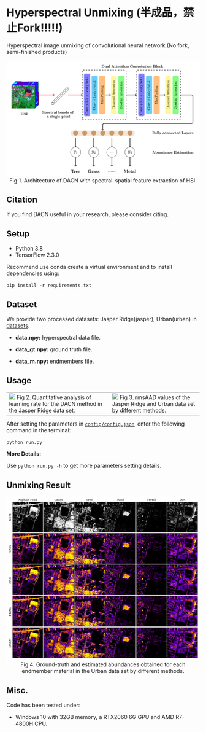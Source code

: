 # Hyperspectral Unmixing (半成品，禁止Fork!!!!!)

Hyperspectral image unmixing of convolutional neural network (No fork, semi-finished products)

<div align=center> 
    <img src='images/Architecture.png'>
    Fig 1. Architecture of DACN with spectral–spatial feature extraction of HSI.
</div>

## Citation

If you find DACN useful in your research, please consider citing.

## Setup

- Python 3.8
- TensorFlow 2.3.0

Recommend use conda create a virtual environment and to install dependencies using: 
```
pip install -r requirements.txt
```

## Dataset

We provide two processed datasets: Jasper Ridge(jasper), Urban(urban) in [datasets](datasets).

- <b>data.npy:</b> hyperspectral data file.

- <b>data_gt.npy:</b> ground truth file.

- <b>data_m.npy:</b> endmembers file.

## Usage

<table>
    <tr>
        <td>
            <img src='images/Learning%20Rate.png'>
            Fig 2. Quantitative analysis of learning rate for the DACN method in the Jasper Ridge data set.
        </td>
        <td>
            <img src='images/rmsAAD.png'>
            Fig 3. rmsAAD values of the Jasper Ridge and Urban data set by different methods.
        </td>
    </tr>
</table>

After setting the parameters in [`config/config.json`](config/config.json), enter the following command in the terminal:

```
python run.py
```

<b>More Details:</b>

Use `python run.py -h` to get more parameters setting details.

## Unmixing Result

<div align=center> 
    <img src='images/estimated_abundances.png'>
    Fig 4. Ground-truth and estimated abundances obtained for each endmember material in the Urban data set by different methods.
</div>

## Misc.

Code has been tested under:

- Windows 10 with 32GB memory, a RTX2060 6G GPU and AMD R7-4800H CPU.
